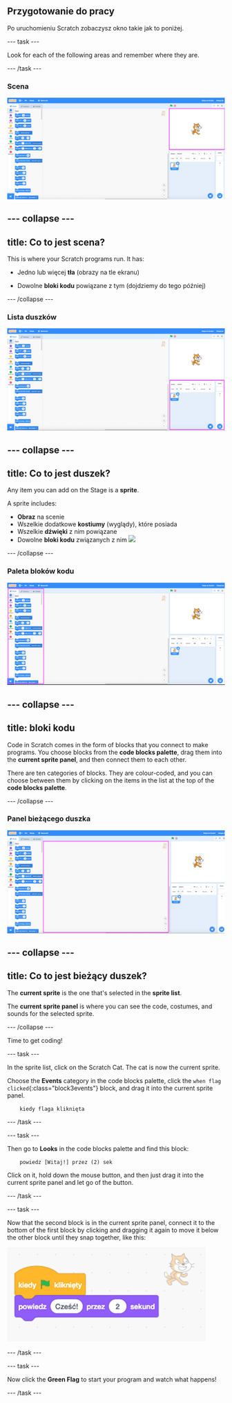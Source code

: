 ## Przygotowanie do pracy

Po uruchomieniu Scratch zobaczysz okno takie jak to poniżej.

\--- task \---

Look for each of the following areas and remember where they are.

\--- /task \---

### Scena

![Scratch window with the stage highlighted](images/hlStage.png)

## \--- collapse \---

## title: Co to jest scena?

This is where your Scratch programs run. It has:

* Jedno lub więcej **tła** (obrazy na tle ekranu)

* Dowolne **bloki kodu** powiązane z tym (dojdziemy do tego później)

\--- /collapse \---

### Lista duszków

![Scratch window with the sprite list highlighted](images/hlSpriteList.png)

## \--- collapse \---

## title: Co to jest duszek?

Any item you can add on the Stage is a **sprite**.

A sprite includes:

* **Obraz** na scenie
* Wszelkie dodatkowe **kostiumy** (wyglądy), które posiada
* Wszelkie **dźwięki** z nim powiązane
* Dowolne **bloki kodu** związanych z nim ![](images/setup2.png)

\--- /collapse \---

### Paleta bloków kodu

![Scratch window with the blocks pallet highlighted](images/hlBlocksPalette.png)

## \--- collapse \---

## title: bloki kodu

Code in Scratch comes in the form of blocks that you connect to make programs. You choose blocks from the **code blocks palette**, drag them into the **current sprite panel**, and then connect them to each other.

There are ten categories of blocks. They are colour-coded, and you can choose between them by clicking on the items in the list at the top of the **code blocks palette**.

\--- /collapse \---

### Panel bieżącego duszka

![Scratch window with the current sprite panel highlighted](images/hlCurrentSpritePanel.png)

## \--- collapse \---

## title: Co to jest bieżący duszek?

The **current sprite** is the one that's selected in the **sprite list**.

The **current sprite panel** is where you can see the code, costumes, and sounds for the selected sprite.

\--- /collapse \---

Time to get coding!

\--- task \---

In the sprite list, click on the Scratch Cat. The cat is now the current sprite.

Choose the **Events** category in the code blocks palette, click the `when flag clicked`{:class="block3events"} block, and drag it into the current sprite panel.

```blocks3
    kiedy flaga kliknięta
```

\--- /task \---

\--- task \---

Then go to **Looks** in the code blocks palette and find this block:

```blocks3
    powiedz [Witaj!] przez (2) sek
```

Click on it, hold down the mouse button, and then just drag it into the current sprite panel and let go of the button.

\--- /task \---

\--- task \---

Now that the second block is in the current sprite panel, connect it to the bottom of the first block by clicking and dragging it again to move it below the other block until they snap together, like this:

![](images/setup3.png)

\--- /task \---

\--- task \---

Now click the **Green Flag** to start your program and watch what happens!

\--- /task \---
